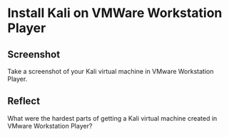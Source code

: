 # Install Kali on VMWare Workstation Player

## Screenshot

Take a screenshot of your Kali virtual machine in VMware Workstation Player.

## Reflect

What were the hardest parts of getting a Kali virtual machine created in VMware Workstation Player?
